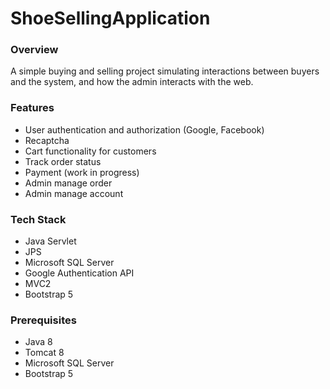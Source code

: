 # ShoeSellingApplication

### Overview
A simple buying and selling project simulating interactions between buyers and the system, and how the admin interacts with the web.

### Features
- User authentication and authorization (Google, Facebook)
- Recaptcha
- Cart functionality for customers
- Track order status
- Payment (work in progress)
- Admin manage order
- Admin manage account

### Tech Stack
- Java Servlet
- JPS
- Microsoft SQL Server
- Google Authentication API
- MVC2
- Bootstrap 5
### Prerequisites
- Java 8
- Tomcat 8
- Microsoft SQL Server
- Bootstrap 5
